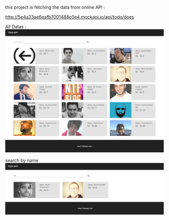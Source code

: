 ﻿this project is fetching the data from online API :

http://5e4a33ae6eafb7001488c0e4.mockapi.io/api/todo/does

All Datas :
![alt text](https://github.com/meibuhang/fetch_api_todo/blob/master/image/screencapture-localhost-3000-2020-02-17-15_08_58.png)


search by name 
![alt text](https://github.com/meibuhang/fetch_api_todo/blob/master/image/screencapture-localhost-3000-2020-02-17-15_11_30.png)
